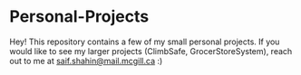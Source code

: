 # Personal-Projects
Hey! This repository contains a few of my small personal projects. If you would like to see my larger projects (ClimbSafe, GrocerStoreSystem),
reach out to me at saif.shahin@mail.mcgill.ca :)
